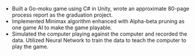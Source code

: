- Built a Go-moku game using C# in Unity, wrote an approximate 80-page process report as the graduation project.
- Implemented Minimax algorithm enhanced with Alpha-beta pruning as one game AI to make the game playable.
- Simulated the computer playing against the computer and recorded the data. Utilized Neural Network to train the data to teach the computer to play the game.
